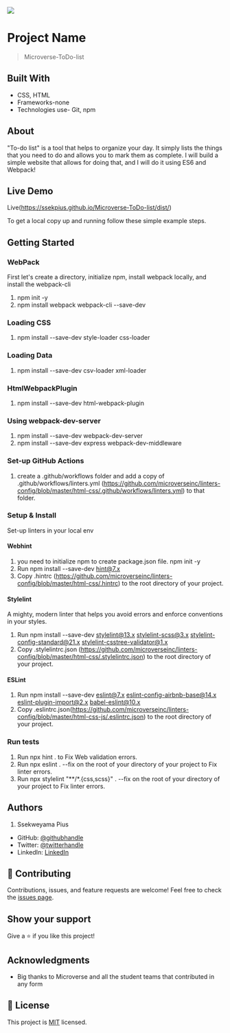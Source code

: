 ![](https://img.shields.io/badge/Microverse-blueviolet)

# Project Name

> Microverse-ToDo-list


## Built With

- CSS, HTML
- Frameworks-none
- Technologies use- Git, npm

## About

"To-do list" is a tool that helps to organize your day. It simply lists the things that you need to do and allows you to mark them as complete. I will build a simple website that allows for doing that, and I will do it using ES6 and Webpack!

## Live Demo
Live(https://ssekpius.github.io/Microverse-ToDo-list/dist/)


To get a local copy up and running follow these simple example steps.

## Getting Started
### WebPack
First let's create a directory, initialize npm, install webpack locally, and install the webpack-cli
1. npm init -y
2. npm install webpack webpack-cli --save-dev

### Loading CSS
1. npm install --save-dev style-loader css-loader

### Loading Data
1. npm install --save-dev csv-loader xml-loader

### HtmlWebpackPlugin
1. npm install --save-dev html-webpack-plugin

### Using webpack-dev-server
1. npm install --save-dev webpack-dev-server 
2. npm install --save-dev express webpack-dev-middleware

### Set-up GitHub Actions
1. create a .github/workflows folder and add a copy of .github/workflows/linters.yml (https://github.com/microverseinc/linters-config/blob/master/html-css/.github/workflows/linters.yml) to that folder.

### Setup & Install
Set-up linters in your local env
#### Webhint
1. you need to initialize npm to create package.json file.  npm init -y
2. Run npm install --save-dev hint@7.x
3. Copy .hintrc (https://github.com/microverseinc/linters-config/blob/master/html-css/.hintrc) to the root directory of your project.

#### Stylelint
A mighty, modern linter that helps you avoid errors and enforce conventions in your styles.
1. Run npm install --save-dev stylelint@13.x stylelint-scss@3.x stylelint-config-standard@21.x stylelint-csstree-validator@1.x
2. Copy .stylelintrc.json (https://github.com/microverseinc/linters-config/blob/master/html-css/.stylelintrc.json) to the root directory of your project.

#### ESLint
1. Run npm install --save-dev eslint@7.x eslint-config-airbnb-base@14.x eslint-plugin-import@2.x babel-eslint@10.x
2. Copy .eslintrc.json(https://github.com/microverseinc/linters-config/blob/master/html-css-js/.eslintrc.json) to the root directory of your project.

### Run tests

1. Run npx hint . to Fix Web validation errors.
2. Run npx eslint . --fix on the root of your directory of your project to Fix linter errors.
3. Run npx stylelint "**/*.{css,scss}" . --fix  on the root of your directory of your project to Fix linter errors.

## Authors
1. Ssekweyama Pius

- GitHub: [@githubhandle](https://github.com/SSEKPIUS)
- Twitter: [@twitterhandle](https://twitter.com/SSEK_PIUS)
- LinkedIn: [LinkedIn](https://linkedin.com/in/pius-ssekweyama-23665794)

## 🤝 Contributing


Contributions, issues, and feature requests are welcome!
Feel free to check the [issues page](../../issues/).

## Show your support
Give a ⭐️ if you like this project!

## Acknowledgments
- Big thanks to Microverse and all the student teams that contributed in any form

## 📝 License
This project is [MIT](./LICENSE) licensed.
